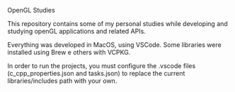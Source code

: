 OpenGL Studies

This repository contains some of my personal studies while developing and studying openGL applications and related APIs.

Everything was developed in MacOS, using VSCode. Some libraries were installed using Brew e others with VCPKG.

In order to run the projects, you must configure the .vscode files (c_cpp_properties.json and tasks.json) to replace the current libraries/includes path with your own.